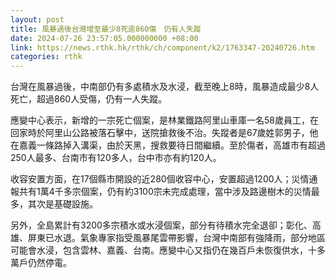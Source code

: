 ```yaml
---
layout: post
title: 風暴過後台灣增至最少8死逾860傷　仍有人失蹤
date: 2024-07-26 23:57:05.000000000 +08:00
link: https://news.rthk.hk/rthk/ch/component/k2/1763347-20240726.htm
categories: rthk
---
```


台灣在風暴過後，中南部仍有多處積水及水浸，截至晚上8時，風暴造成最少8人死亡，超過860人受傷，仍有一人失蹤。

應變中心表示，新增的一宗死亡個案，是林業鐵路阿里山車庫一名58歲員工，在回家時於阿里山公路被落石擊中，送院搶救後不治。失蹤者是67歲姓郭男子，他在嘉義一條路掉入溝渠，由於天黑，搜救要待日間繼續。至於傷者，高雄市有超過250人最多、台南市有120多人，台中市亦有約120人。

收容安置方面，在17個縣市開設的近280個收容中心，安置超過1200人；災情通報共有1萬4千多宗個案，仍有約3100宗未完成處理，當中涉及路邊樹木的災情最多，其次是基礎設施。

另外，全島累計有3200多宗積水或水浸個案，部分有待積水完全退卻；彰化、高雄、屏東已水退。氣象專家指受風暴尾雲帶影響，台灣中南部有強降雨，部分地區可能會水浸，包含雲林、嘉義、台南。應變中心又指仍在幾百戶未恢復供水，十多萬戶仍然停電。
